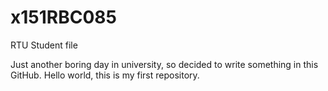 # x151RBC085
RTU Student file

Just another boring day in university, so decided to write something in this GitHub. Hello world, this is my first repository.

